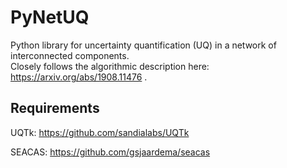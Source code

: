 # PyNetUQ

Python library for uncertainty quantification (UQ) in a network of interconnected components.  
Closely follows the algorithmic description here: https://arxiv.org/abs/1908.11476 .

## Requirements
UQTk: https://github.com/sandialabs/UQTk

SEACAS: https://github.com/gsjaardema/seacas
